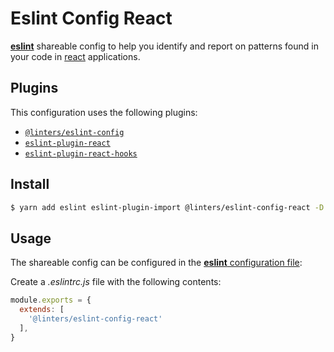 # Eslint Config React

[**eslint**](https://github.com/eslint/eslint) shareable config to help you identify and report on patterns found in your code in [react](https://github.com/facebook/react) applications.

## Plugins

This configuration uses the following plugins:

- [`@linters/eslint-config`](https://github.com/code-quality-resources/eslint-config-base)
- [`eslint-plugin-react`](https://github.com/yannickcr/eslint-plugin-react)
- [`eslint-plugin-react-hooks`](https://www.npmjs.com/package/eslint-plugin-react-hooks)

## Install

```bash
$ yarn add eslint eslint-plugin-import @linters/eslint-config-react -D
```

## Usage

The shareable config can be configured in the [**eslint** configuration file](https://eslint.org/docs/user-guide/configuring):

Create a _.eslintrc.js_ file with the following contents:

```js
module.exports = {
  extends: [
    '@linters/eslint-config-react'
  ],
}
```
